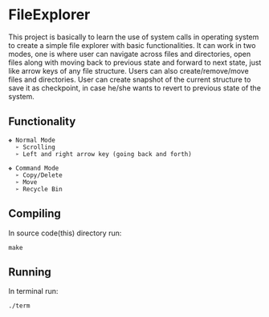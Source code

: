 # FileExplorer

This project is basically to learn the use of system calls in operating system to create a simple file explorer with basic functionalities. It can work in two modes, one is where user can navigate across files and directories, open files along with moving back to previous state and forward to next state, just like arrow keys of any file structure. Users can also create/remove/move files and directories. User can create snapshot of the current structure to save it as checkpoint, in case he/she wants to revert to previous state of the system. 

## Functionality

    ❖ Normal Mode
      ➢ Scrolling
      ➢ Left and right arrow key (going back and forth)
      
    ❖ Command Mode
      ➢ Copy/Delete
      ➢ Move
      ➢ Recycle Bin

## Compiling
In source code(this) directory run:
```
make
```

## Running
In terminal run:
```
./term
```
